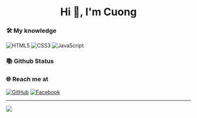 


<h1 align="center">Hi 👋, I'm Cuong</h1>


### 🛠 My knowledge

![HTML5](https://img.shields.io/badge/html5-%23E34F26.svg?style=flat-square&logo=html5&logoColor=white)
![CSS3](https://img.shields.io/badge/css3-%231572B6.svg?style=flat-square&logo=css3&logoColor=white)
![JavaScript](https://img.shields.io/badge/javascript-%23323330.svg?style=flat-square&logo=javascript&logoColor=%23F7DF1E)


### 📚 Github Status



### 🌐️ Reach me at
[![GitHub](https://img.shields.io/badge/github-%23121011.svg?style=for-the-badge&logo=github&logoColor=white)](https://github.com/hoangcuong190603)
[![Facebook](https://img.shields.io/badge/Facebook-%231877F2.svg?style=for-the-badge&logo=Facebook&logoColor=white)](https://www.facebook.com/1yn3r/)



---
[![](https://visitcount.itsvg.in/api?id=1yn3r&label=Profile%20Views&color=0&icon=5&pretty=true)](https://visitcount.itsvg.in)
